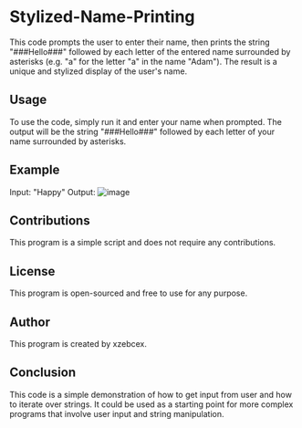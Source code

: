 # Stylized-Name-Printing
This code prompts the user to enter their name, then prints the string "###Hello###" followed by each letter of the entered name surrounded by asterisks (e.g. "a" for the letter "a" in the name "Adam"). The result is a unique and stylized display of the user's name.

## Usage
To use the code, simply run it and enter your name when prompted. The output will be the string "###Hello###" followed by each letter of your name surrounded by asterisks.

## Example
Input: "Happy"
Output:
![image](https://user-images.githubusercontent.com/123227926/215308035-067e3699-c2cb-4c43-918f-a15f788f3ec0.png)

 

## Contributions
This program is a simple script and does not require any contributions.
## License
This program is open-sourced and free to use for any purpose.
## Author
This program is created by xzebcex.
## Conclusion
This code is a simple demonstration of how to get input from user and how to iterate over strings. It could be used as a starting point for more complex programs that involve user input and string manipulation.
